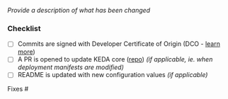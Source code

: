 <!-- Thank you for contributing!

     Read more about how you can contribute in our contribution guide:
     https://github.com/kedacore/charts/blob/main/CONTRIBUTING.md
-->

_Provide a description of what has been changed_

### Checklist

- [ ] Commits are signed with Developer Certificate of Origin (DCO - [learn more](https://github.com/kedacore/charts/blob/main/CONTRIBUTING.md#developer-certificate-of-origin-signing-your-work))
- [ ] A PR is opened to update KEDA core ([repo](https://github.com/kedacore/keda)) *(if applicable, ie. when deployment manifests are modified)*
- [ ] README is updated with new configuration values *(if applicable)*

Fixes #
